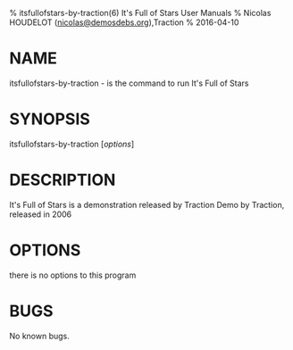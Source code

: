 % itsfullofstars-by-traction(6) It's Full of Stars User Manuals
% Nicolas HOUDELOT (nicolas@demosdebs.org),Traction
% 2016-04-10

# NAME
itsfullofstars-by-traction - is the command to run It's Full of Stars 

# SYNOPSIS
itsfullofstars-by-traction [*options*]

# DESCRIPTION
It's Full of Stars  is a demonstration released by Traction
Demo by Traction, released in 2006

# OPTIONS
there is no options to this program

# BUGS
No known bugs.
